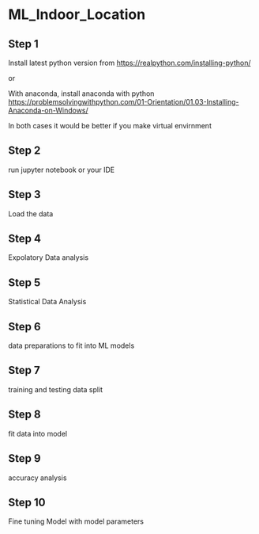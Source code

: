 # ML_Indoor_Location
## Step 1 
Install latest python version from 
https://realpython.com/installing-python/

or 

With anaconda, install anaconda with python
https://problemsolvingwithpython.com/01-Orientation/01.03-Installing-Anaconda-on-Windows/

In both cases it would be better if you make virtual envirnment 

## Step 2
run jupyter notebook or your IDE

## Step 3
Load the data 
## Step 4
Expolatory Data analysis
## Step 5
Statistical Data Analysis 
## Step 6
data preparations to fit into ML models
## Step 7 
training and testing data split 
## Step 8
fit data into model 
## Step 9 
accuracy analysis
## Step 10
Fine tuning Model with model parameters
 
